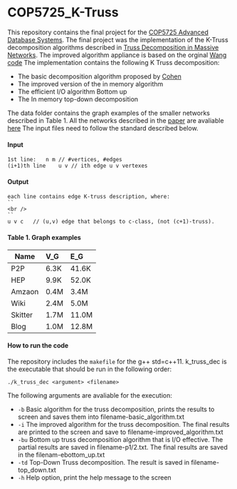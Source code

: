 # COP5725_K-Truss
This repository contains the final project for the [COP5725 Advanced Database Systems](http://www.cs.fsu.edu/~zhao/cop5725/project.html). The final project was the implementation of the K-Truss decomposition algorithms described in [Truss Decomposition in Massive Networks](http://vldb.org/pvldb/vol5/p812_jiawang_vldb2012.pdf). The improved algorithm appliance is based on the orginal [Wang code](https://github.com/cntswj/truss-decomposition)
The implementation contains the following K Truss decomposition:
* The basic decomposition algorithm proposed by [Cohen](http://citeseerx.ist.psu.edu/viewdoc/download?doi=10.1.1.505.7006&rep=rep1&type=pdf)
* The improved version of the in memory algorithm
* The efficient I/O algorithm Bottom up
* The In memory top-down decomposition 

The data folder contains the graph examples of the smaller networks described in Table 1. All the networks described in the [paper](http://vldb.org/pvldb/vol5/p812_jiawang_vldb2012.pdf) are avaliable [here](https://snap.stanford.edu/data/)
The input files need to follow the standard described below.
#### Input
``
1st line:	n m	// #vertices, #edges 
``
<br />
``
(i+1)th line	u v	// ith edge u v vertexes 
``
#### Output
```
each line contains edge K-truss description, where:
``
<br />
``
u v c	// (u,v) edge that belongs to c-class, (not (c+1)-truss).
``` 
#### Table 1. Graph examples 

|Name	|V_G | E_G |
------|:---|:----|
|P2P	|6.3K	|41.6K|
|HEP	|9.9K	|52.0K|
|Amzaon	|0.4M	|3.4M|
|Wiki	|2.4M	|5.0M|
|Skitter	|1.7M	|11.0M|
|Blog	|1.0M	|12.8M|

#### How to run the code
The repository includes the ``makefile`` for the g++  std=c++11. k_truss_dec is the executable that should be run in the following order:
```
./k_truss_dec <argument> <filename>
```
The following arguments are avaliable for the execution:
* ``-b`` Basic algorithm for the truss decomposition, prints the results to screen and saves them into filename-basic_algorithm.txt 
* ``-i`` The improved algorithm for the truss decomposition. The final results are printed to the screen and save to filename-improved_algorithm.txt 
* ``-bu`` Bottom up truss decomposition algorithm that is I/O effective. The partial results are saved in filename-p1/2.txt. The final results are saved in the filenam-ebottom_up.txt 
* ``-td`` Top-Down Truss decomposition. The result is saved in filename-top_down.txt 
* ``-h`` Help option, print the help message to the screen
